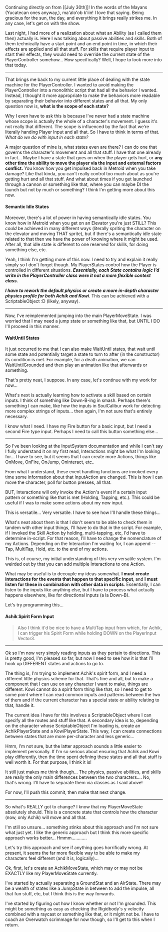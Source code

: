 Continuing directly on from [[July 30th]]! In the words of the Mayans (Yucatecan ones anyway,), ma'alo'ob k'iin! I love that saying. Being gracious for the sun, the day, and everything it brings really strikes me. In any case, let's get on with the show.

Last night, I had more of a realization about what an Ability (as I called them then) actually is. Here I was talking about passive abilities and skills. Both of them technically have a start point and an end point in time, in which their effects are applied and all that stuff. For skills that require player input to start their effects, they would need to override the current state of the PlayerController somehow... How specifically? Well, I hope to look more into that today.

---

That brings me back to my current little place of dealing with the state machine for the PlayerController. I wanted to avoid making the PlayerController into a monolithic script that had all the behavior I wanted. Instead, I thought it more appropriate to make the behaviors more readable by separating their behavior into different states and all that. My only question now is, **what is the scope of each state?**

Why I even have to ask this is because I've never had a state machine whose scope is actually the whole of a character's movement. I guess it's not really that different. The scope is influenced by the fact that we're literally handing Player Input and all that. So I have to think in terms of that. *What do we do with input in each state?*

A major question of mine is, what states even are there? I can do one that governs the character's movement and all that stuff. I have that one already in fact...
Maybe I have a state that goes on when the player gets hurt, or **any other time the ability to move the player via the input and external factors conflict.** You know how you get impulsed back in Metroid when you take damage? Like that kinda, you can't really control too much about as you're getting hurt and all that stuff. And what about times if you get launched through a cannon or something like that, where you can maybe DI the launch but not by much or something? I think I'm getting more about this now.

#### Semantic Idle States
Moreover, there's a lot of power in having semantically idle states. You know how in Metroid when you get on an Elevator you're just STILL? This *could* be achieved in many different ways (literally spriting the character on the elevator and moving THAT sprite), but if there's a semantically idle state related to that then we have the power of knowing where it might be used. After all, that idle state is different to one reserved for skills, for doing something else, etc.

Yeah, I think I'm getting more of this now. I need to try and explain it really simply so I don't forget though. My PlayerStates control how the Player is controlled in different situations. ***Essentially, each State contains logic I'd write in the PlayerController class were it not a more flexible context class.***

***I have to rework the default physics or create a more in-depth character physics profile for both Achik and Kowi***. This can be achieved with a ScriptableObject :D (likely, anyway).

---

Now, I've reimplemented jumping into the main PlayerMoveState. I was worried that I may need a jump state or something like that, but UNTIL I DO I'll proceed in this manner.

#### WaitUntil States
It just occurred to me that I can also make WaitUntil states, that wait until some state and potentially target a state to turn to after (in the constructor) its condition is met. For example, for a death animation, we can WaitUntilGrounded and then play an animation like that afterwards or something.

That's pretty neat, I suppose. In any case, let's continue with my work for now...

What's next is actually learning how to activate a skill based on certain inputs. I think of something like Down-B-ing in smash. Perhaps there's something I can make, like how the inputs in SoulCalibur work for detecting more complex strings of inputs... then again, I'm not sure that's entirely necessary.

I know what I need. I have my Fire button for a basic input, but I need a second Fire type input. Perhaps I need to call this button something else...

---

So I've been looking at the InputSystem documentation and while I can't say I fully understand it on my first read, Interactions might be what I'm looking for... I have to see, but it seems that I can create more Actions, things like OnMove, OnFire, OnJump, OnInteract, etc..

From what I understand, these event handling functions are invoked every time some information about that InputAction are changed. This is how I can move the character, poll for button presses, all that.

BUT, Interactions will only invoke the Action's event if a certain input pattern or something like that is met (Holding, Tapping, etc.). This could be useful if I was to make some actions about my new input. 

This is versatile... Very versatile. I have to see how I'll handle these things...

What's neat about them is that I don't seem to be able to check them in tandem with other input things, I'll have to do that in the script. For example, if I invoked the Skill Action by holding, multi-tapping, etc, I'd have to determine in-script. For that reason, I'll have to change the nomenclature of my Actions. Depending on the Interaction I'm waiting for, I can append --Tap, MultiTap, Hold, etc. to the end of my actions.

This is, of course, my initial understanding of this very versatile system. I'm weirded out by that you can add multiple Interactions to one Action.

What may be useful is to decouple my ideas somewhat. **I must create interactions for the events that happen to that specific input**, and **I must listen for these in combination with other data in scripts**. Essentially, I can listen to the inputs like anything else, but I have to process what actually happens elsewhere, like for directional inputs (a la Down-B).

Let's try programming this... 

#### Achik Spirit Form Input
> Also I think it'd be nice to have a MultiTap input from which, for Achik, I can trigger his Spirit Form while holding DOWN on the PlayerInput Vector3.

---

Ok so I'm now very simply reading inputs as they pertain to directions. This is pretty good, I'm pleased so far, but now I need to see how it is that I'll hook up DIFFERENT states and actions to go to.

The thing is, I'm trying to implement Achik's spirit form, and I need a different little physics scheme for that. That's fine and all, but to make a component that I can use on any character I want to make, things are different. Kowi cannot do a spirit form thing like that, so I need to get to some point where I can read common inputs and patterns between the two of them and if the current character has a special state or ability relating to that, handle it.

The current idea I have for this involves a ScriptableObject where I can specify all the routes and stuff like that. A secondary idea is to, depending on the character whose ScriptableObject I'm loading is, create an AchikPlayerState and a KowiPlayerState. This way, I can create connections between states that are more per-character and less generic...

Hmm, I'm not sure, but the latter approach sounds a little easier to implement personally. If I'm so serious about ensuring that Achik and Kowi play differently, then the time spent defining these states and all that stuff is well worth it. For that purpose, I think it is!

It still just makes me think though... The physics, passive abilities, and skills are really the only main differences between the two characters.... No, that's wrong. I'll have to separate them via classes as I said above!

For now, I'll push this commit, then make that next change.

---

So what's REALLY got to change? I know that my PlayerMoveState absolutely should. This is a concrete state that controls how the character (now, only Achik) will move and all that.

I'm still so unsure... something stinks about this approach and I'm not sure what just yet.  I like the generic approach but I think this more specific approach works better... Hmmm............

Let's try this approach and see if anything goes horrifically wrong. At present, it seems the far more flexible way to be able to make my characters feel different (and it is, logically)...

Ok, first, let's create an AchikMoveState, which may or may not be EXACTLY like my PlayerMoveState currently.

I've started by actually separating a GroundStat and an AirState. There may be a wealth of states like a JumpState in between to add the impulse, all that fun stuff, etc, but I think this is the way forwards.

I've started by figuring out how I know whether or not I'm grounded. This might be something as easy as checking the Rigidbody's y velocity combined with a raycast or something like that, or it might not be. I have to coach an Overwatch scrimmage for now though, so I'll get to this when I return.